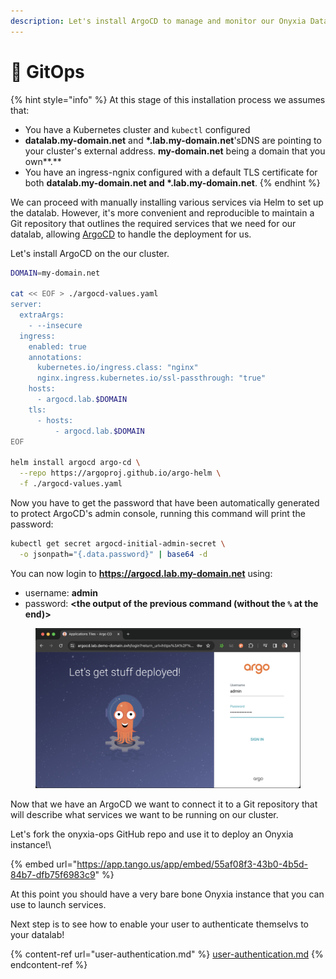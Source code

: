 ```yaml
---
description: Let's install ArgoCD to manage and monitor our Onyxia Datalab deployment!
---
```


# 🐙 GitOps

{% hint style="info" %}
At this stage of this installation process we assumes that: &#x20;

* You have a Kubernetes cluster and `kubectl` configured
* **datalab.my-domain.net** and **\*.lab.my-domain.net**'sDNS are pointing to your cluster's external address. **my-domain.net** being a domain that you own**.**
* You have an ingress-ngnix configured with a default TLS certificate for both **datalab.my-domain.net and \*.lab.my-domain.net**.   &#x20;
{% endhint %}

We can proceed with manually installing various services via Helm to set up the datalab. However, it's more convenient and reproducible to maintain a Git repository that outlines the required services that we need for our datalab, allowing [ArgoCD](https://argo-cd.readthedocs.io/en/stable/) to handle the deployment for us. &#x20;

Let's install ArgoCD on the our cluster. &#x20;

```bash
DOMAIN=my-domain.net

cat << EOF > ./argocd-values.yaml
server:
  extraArgs:
    - --insecure
  ingress:
    enabled: true
    annotations:
      kubernetes.io/ingress.class: "nginx"
      nginx.ingress.kubernetes.io/ssl-passthrough: "true"
    hosts:
      - argocd.lab.$DOMAIN
    tls:
      - hosts:
          - argocd.lab.$DOMAIN
EOF

helm install argocd argo-cd \
  --repo https://argoproj.github.io/argo-helm \
  -f ./argocd-values.yaml
```

Now you have to get the password that have been automatically generated to protect ArgoCD's admin console, running this command will print the password:

```bash
kubectl get secret argocd-initial-admin-secret \
  -o jsonpath="{.data.password}" | base64 -d
```

You can now login to **https://argocd.lab.my-domain.net** using: &#x20;

* username: **admin**
* password: **\<the output of the previous command (without the `%` at the end)>**

<figure><img src="../../.gitbook/assets/image (1).png" alt=""><figcaption></figcaption></figure>

Now that we have an ArgoCD we want to connect it to a Git repository that will describe what services we want to be running on our cluster. &#x20;

Let's fork the onyxia-ops GitHub repo and use it to deploy an Onyxia instance!\


{% embed url="https://app.tango.us/app/embed/55af08f3-43b0-4b5d-84b7-dfb75f6983c9" %}

At this point you should have a very bare bone Onyxia instance that you can use to launch services. &#x20;



Next step is to see how to enable your user to authenticate themselvs to your datalab!

{% content-ref url="user-authentication.md" %}
[user-authentication.md](user-authentication.md)
{% endcontent-ref %}

